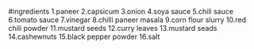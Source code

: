#ingredients
1.paneer
2.capsicum
3.onion
4.soya sauce
5.chili sauce
6.tomato sauce
7.vinegar
8.chilli paneer masala
9.corn flour slurry
10.red chili powder 
11.mustard seeds
12.curry leaves
13.mustard seads
14.cashewnuts
15.black pepper powder
16.salt
